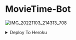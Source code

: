 # MovieTime-Bot
![IMG_20221103_214313_708](https://user-images.githubusercontent.com/113157573/200102202-bf1c59b9-9682-42d4-baea-f61a8f8b8455.jpg)

<details><summary>Deploy To Heroku</summary>
<p>
<br>
<a href="https://heroku.com/deploy?template=https://github.com/TGDarkLord/MovieTime-Bot">
  <img src="https://www.herokucdn.com/deploy/button.svg" alt="Deploy To Heroku">
</a>
</p>
</details>
